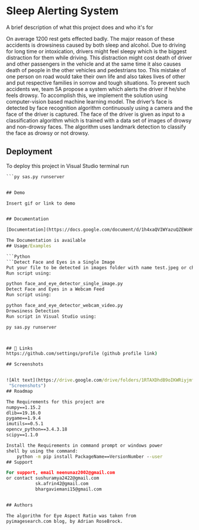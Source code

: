 
# Sleep Alerting System

A brief description of what this project does and who it's for

On average 1200 rest gets effected badly. The major reason of 
these accidents is drowsiness caused by both sleep and alcohol. 
Due to driving for long time or intoxication, drivers might feel 
sleepy which is the biggest distraction for them while driving. 
This distraction might cost death of driver and other passengers 
in the vehicle and at the same time it also causes death of people
in the other vehicles and pedestrians too. This mistake of one 
person on road would take their own life and also takes lives of 
other and put respective families in sorrow and tough situations. 
To prevent such accidents we, team 5A propose a system which 
alerts the driver if he/she feels drowsy. To accomplish this, 
we implement the solution using computer-vision based machine 
learning model. The driver’s face is detected by face recognition 
algorithm continuously using a camera and the face of the driver 
is captured. The face of the driver is given as input to a 
classification algorithm which is trained with a data set of 
images of drowsy and non-drowsy faces. The algorithm uses 
landmark detection to classify the face as drowsy or not drowsy. 
## Deployment

To deploy this project in Visual Studio terminal run

```cmd
```py sas.py runserver


## Demo

Insert gif or link to demo


## Documentation

[Documentation](https://docs.google.com/document/d/1h4xaQVIWYazuQZEWoHfax_16vwyqhEoP/edit)

The Documentation is available 
## Usage/Examples

```Python
```Detect Face and Eyes in a Single Image
Put your file to be detected in images folder with name test.jpeg or change the file path in Line : 14 face_and_eye_detector_single_image.py to your image file.
Run script using:

python face_and_eye_detector_single_image.py
Detect Face and Eyes in a Webcam Feed
Run script using:

python face_and_eye_detector_webcam_video.py
Drowsiness Detection
Run script in Visual Studio using:

py sas.py runserver



## 🔗 Links
https://github.com/settings/profile (github profile link)

## Screenshots


![Alt text](https://drive.google.com/drive/folders/1RTAXDhdB9oIKWRiyjmfuLuoYmOxkpIKm
 "Screenshots")
## Roadmap

The Requirements for this project are
numpy==1.15.2
dlib==19.16.0
pygame==1.9.4
imutils==0.5.1
opencv_python==3.4.3.18
scipy==1.1.0

Install the Requirements in command prompt or windows power
shell by using the command:
    python -m pip install PackageName==VersionNumber --user
## Support

For support, email neenunaz2002@gmail.com 
or contact sushuramya2422@gmail.com
           sk.afrin42@gmail.com
           bhargaviemani15@gmail.com 


## Authors

The algorithm for Eye Aspect Ratio was taken from 
pyimagesearch.com blog, by Adrian RoseBrock.

